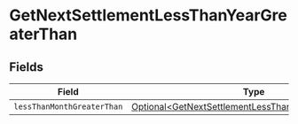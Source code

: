 # GetNextSettlementLessThanYearGreaterThan


## Fields

| Field                                                                                                                        | Type                                                                                                                         | Required                                                                                                                     | Description                                                                                                                  |
| ---------------------------------------------------------------------------------------------------------------------------- | ---------------------------------------------------------------------------------------------------------------------------- | ---------------------------------------------------------------------------------------------------------------------------- | ---------------------------------------------------------------------------------------------------------------------------- |
| `lessThanMonthGreaterThan`                                                                                                   | [Optional\<GetNextSettlementLessThanMonthGreaterThan>](../../models/operations/GetNextSettlementLessThanMonthGreaterThan.md) | :heavy_minus_sign:                                                                                                           | N/A                                                                                                                          |